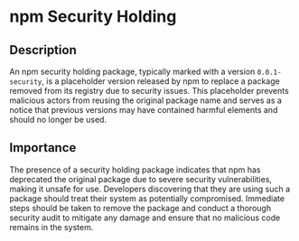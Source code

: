 # npm Security Holding

## Description

An npm security holding package, typically marked with a version `0.0.1-security`, is a placeholder version released by npm to replace a package removed from its registry due to security issues. This placeholder prevents malicious actors from reusing the original package name and serves as a notice that previous versions may have contained harmful elements and should no longer be used.

## Importance

The presence of a security holding package indicates that npm has deprecated the original package due to severe security vulnerabilities, making it unsafe for use. Developers discovering that they are using such a package should treat their system as potentially compromised. Immediate steps should be taken to remove the package and conduct a thorough security audit to mitigate any damage and ensure that no malicious code remains in the system.
